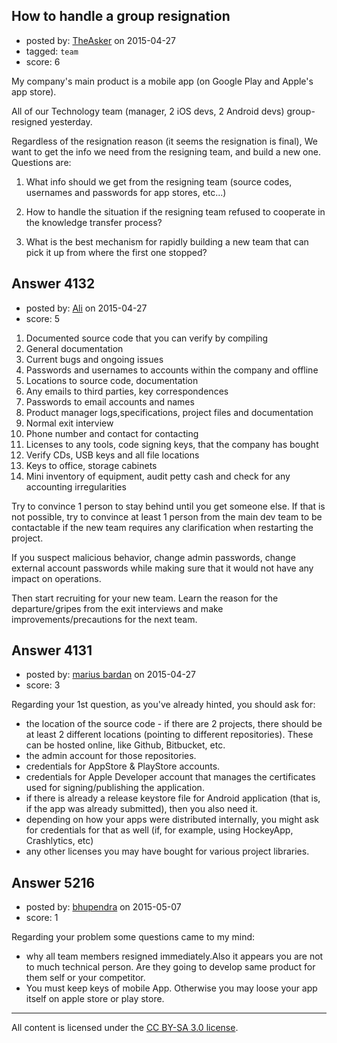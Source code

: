 ## How to handle a group resignation

- posted by: [TheAsker](https://stackexchange.com/users/6211538/theasker) on 2015-04-27
- tagged: `team`
- score: 6

<p>My company's main product is a mobile app (on Google Play and Apple's app store).</p>

<p>All of our Technology team (manager, 2 iOS devs, 2 Android devs) group-resigned yesterday.</p>

<p>Regardless of the resignation reason (it seems the resignation is final), We want to get the info we need from the resigning team, and build a new one. Questions are:</p>

<ol>
<li><p>What info should we get from the resigning team (source codes, usernames and passwords for app stores, etc...)</p></li>
<li><p>How to handle the situation if the resigning team refused to cooperate in the knowledge transfer process?</p></li>
<li><p>What is the best mechanism for rapidly building a new team that can pick it up from where the first one stopped?</p></li>
</ol>



## Answer 4132

- posted by: [Ali](https://stackexchange.com/users/2815644/ali) on 2015-04-27
- score: 5

<ol>
<li>Documented source code that you can verify by compiling</li>
<li>General documentation</li>
<li>Current bugs and ongoing issues</li>
<li>Passwords and usernames to accounts within the company and offline</li>
<li>Locations to source code, documentation</li>
<li>Any emails to third parties, key correspondences</li>
<li>Passwords to email accounts and names</li>
<li>Product manager logs,specifications, project files and documentation</li>
<li>Normal exit interview</li>
<li>Phone number and contact for contacting</li>
<li>Licenses to any tools, code signing keys,  that the company has bought</li>
<li>Verify CDs, USB keys and all file locations</li>
<li>Keys to office, storage cabinets</li>
<li>Mini inventory of equipment, audit petty cash and check for any accounting irregularities</li>
</ol>

<p>Try to convince 1 person to stay behind until you get someone else. If that is not possible, try to convince at least 1 person from the main dev team to be contactable if the new team requires any clarification when restarting the project. </p>

<p>If you suspect malicious behavior, change admin passwords, change external account passwords while making sure that it would not have any impact on operations. </p>

<p>Then start recruiting for your new team. Learn the reason for the departure/gripes from the exit interviews and make improvements/precautions for the next team.</p>



## Answer 4131

- posted by: [marius bardan](https://stackexchange.com/users/1109512/marius-bardan) on 2015-04-27
- score: 3

<p>Regarding your 1st question, as you've already hinted, you should ask for:</p>

<ul>
<li>the location of the source code - if there are 2 projects, there should be at least 2 different locations (pointing to different repositories). These can be hosted online, like Github, Bitbucket, etc.</li>
<li>the admin account for those repositories.</li>
<li>credentials for AppStore &amp; PlayStore accounts.</li>
<li>credentials for Apple Developer account that manages the certificates used for signing/publishing the application.</li>
<li>if there is already a release keystore file for Android application (that is, if the app was already submitted), then you also need it.</li>
<li>depending on how your apps were distributed internally, you might ask for credentials for that as well (if, for example, using HockeyApp, Crashlytics, etc)</li>
<li>any other licenses you may have bought for various project libraries.</li>
</ul>



## Answer 5216

- posted by: [bhupendra](https://stackexchange.com/users/5500798/bhupendra) on 2015-05-07
- score: 1

<p>Regarding your problem some questions came to my mind:</p>

<ul>
<li>why all team members resigned immediately.Also it appears you are not to much technical person. Are they going to develop same product for them self or your competitor.</li>
<li>You must keep keys of mobile App. Otherwise you may loose your app itself on apple store or play store.</li>
</ul>




---

All content is licensed under the [CC BY-SA 3.0 license](https://creativecommons.org/licenses/by-sa/3.0/).
